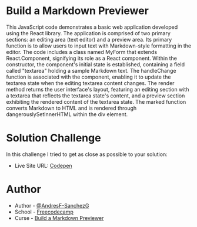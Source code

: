 # Build a Markdown Previewer

This JavaScript code demonstrates a basic web application developed using the React library. The application is comprised of two primary sections: an editing area (text editor) and a preview area. Its primary function is to allow users to input text with Markdown-style formatting in the editor. The code includes a class named MyForm that extends React.Component, signifying its role as a React component. Within the constructor, the component's initial state is established, containing a field called "textarea" holding a sample Markdown text. The handleChange function is associated with the component, enabling it to update the textarea state when the editing textarea content changes. The render method returns the user interface's layout, featuring an editing section with a textarea that reflects the textarea state's content, and a preview section exhibiting the rendered content of the textarea state. The marked function converts Markdown to HTML and is rendered through dangerouslySetInnerHTML within the div element.


# Solution Challenge
In this challenge I tried to get as close as possible to your solution:
- Live Site URL: [Codepen](https://codepen.io/Andr-s-Fernando-Sanchez-Galarza/pen/XWxwKEg)
  
# Author

- Author - [@AndresF-SanchezG](https://github.com/AndresF-SanchezG)
- School - [Freecodecamp](https://www.freecodecamp.org/)
- Curse - [Build a Markdown Previewer](https://www.freecodecamp.org/learn/front-end-development-libraries/front-end-development-libraries-projects/build-a-markdown-previewer)


